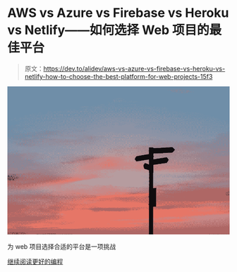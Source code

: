 # AWS vs Azure vs Firebase vs Heroku vs Netlify——如何选择 Web 项目的最佳平台

> 原文：<https://dev.to/alidev/aws-vs-azure-vs-firebase-vs-heroku-vs-netlify-how-to-choose-the-best-platform-for-web-projects-15f3>

[![](img/95c68b94dc1c05cdd004e8f8f99851a4.png)](https://medium.com/better-programming/aws-vs-azure-vs-firebase-vs-heroku-vs-netlify-how-to-choose-the-best-platform-for-web-projects-482d017de254?source=rss-3a534b5053e6------2)

为 web 项目选择合适的平台是一项挑战

[继续阅读更好的编程](https://medium.com/better-programming/aws-vs-azure-vs-firebase-vs-heroku-vs-netlify-how-to-choose-the-best-platform-for-web-projects-482d017de254?source=rss-3a534b5053e6------2)
